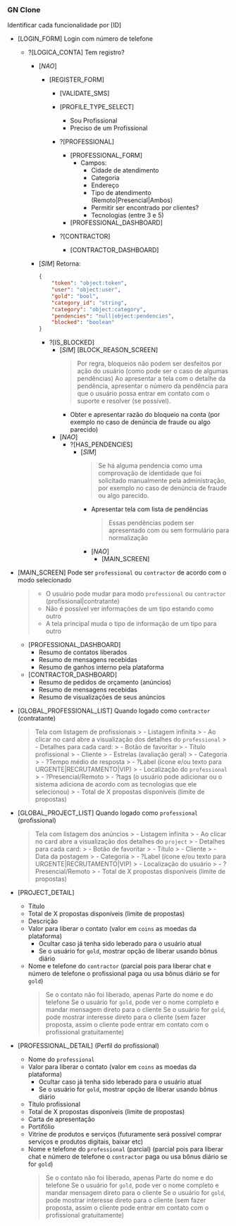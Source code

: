 ### GN Clone

<!--
    Apps que podem servir para inspiração:
    - GetNinjas
    - TRIIDER
    - https://codefreela.com/
    - https://play.google.com/store/apps/details?id=com.faztudo&hl=pt_BR
    - https://www.b2bstack.com.br/product/getninjas/alternativas

    Ideias para implementação:
    - https://i.imgur.com/KkirRrI.png
    - https://i.imgur.com/lvf8vQI.png
    - https://i.imgur.com/KLqzWQW.png
    - https://i.imgur.com/oDEaquV.png
    - https://i.imgur.com/VfIjKCe.png
    - https://i.imgur.com/GQ5cLIt.png
    - https://i.imgur.com/0K6qEyF.png
    - https://i.imgur.com/cyy9696.png
    - https://i.imgur.com/9B6sPtQ.png
    - https://i.imgur.com/CJhaCAI.png
    - https://i.imgur.com/IQTUdVF.png
    - https://i.imgur.com/abJUajo.png

    Ver comentários negativos do GetNinjas:
    ./roadmap/principais-reclamacoes-do-getninjas-no-commit.md

    Possíveis nomes:
    - Tri... (pensando nos 3 pilares "confiança", "profissionalismo" e "reciprocidade")
        - Tripad - tripad.com.br está disponível
        - Tripod
    - reciTrust
    - proTrust
    - Recipro
    - ProHub
    - ProTrustHub
    - TrustHub

        Esses nomes incorporam a ideia dos três pilares que você mencionou, transmitindo confiança, profissionalismo e reciprocidade. Lembre-se de verificar a disponibilidade do nome antes de tomá-lo como decisão final.
-->

Identificar cada funcionalidade por [ID]

- [LOGIN_FORM] Login com número de telefone
    - ?[LOGICA_CONTA] Tem registro?
        - [*NAO*]
            - [REGISTER_FORM]
                - [VALIDATE_SMS]
                - [PROFILE_TYPE_SELECT]
                    - Sou Profissional
                    - Preciso de um Profissional

                - ?[PROFESSIONAL]
                    - [PROFESSIONAL_FORM]
                        - Campos:
                            - Cidade de atendimento
                            - Categoria
                            - Endereço
                            - Tipo de atendimento (Remoto|Presencial|Ambos)
                            - Permitir ser encontrado por clientes?
                            - Tecnologias (entre 3 e 5)
                    - [PROFESSIONAL_DASHBOARD]
                - ?[CONTRACTOR]
                    - [CONTRACTOR_DASHBOARD]

        - [*SIM*] Retorna:
            ```json
            {
                "token": "object:token",
                "user": "object:user",
                "gold": "bool",
                "category_id": "string",
                "category": "object:category",
                "pendencies": "null|object:pendencies",
                "blocked": "boolean"
            }
            ```

            - ?[IS_BLOCKED]
                - [*SIM*] [BLOCK_REASON_SCREEN]
                    > Por regra, bloqueios não podem ser desfeitos por ação do usuário (como pode ser o caso de algumas pendências)
                    > Ao apresentar a tela com o detalhe da pendência, apresentar o número da pendência para que
                    > o usuário possa entrar em contato com o suporte e resolver (se possível).
                    - Obter e apresentar razão do bloqueio na conta (por exemplo no caso de denúncia de fraude ou algo parecido)
                - [*NAO*]
                    - ?[HAS_PENDENCIES]
                        - [*SIM*]
                            > Se há alguma pendencia como uma comprovação de identidade que foi solicitado manualmente pela
                            > administração, por exemplo no caso de denúncia de fraude ou algo parecido.
                            - Apresentar tela com lista de pendências
                                > Essas pendências podem ser apresentado com ou sem formulário para normalização
                            - [*NAO*]
                                - [MAIN_SCREEN]

- [MAIN_SCREEN] Pode ser `professional` ou `contractor` de acordo com o modo selecionado
    > - O usuário pode mudar para modo `professional` ou `contractor` (profissional|contratante)
    > - Não é possível ver informações de um tipo estando como outro
    > - A tela principal muda o tipo de informação de um tipo para outro
    - [PROFESSIONAL_DASHBOARD]
        - Resumo de contatos liberados
        - Resumo de mensagens recebidas
        - Resumo de ganhos interno pela plataforma
    - [CONTRACTOR_DASHBOARD]
        - Resumo de pedidos de orçamento (anúncios)
        - Resumo de mensagens recebidas
        - Resumo de visualizações de seus anúncios

- [GLOBAL_PROFESSIONAL_LIST] Quando logado como `contractor` (contratante)
    > Tela com listagem de profissionais
        > - Listagem infinita
        > - Ao clicar no card abre a visualização dos detalhes do `professional`
        > - Detalhes para cada card:
        >    - Botão de favoritar
        >    - Título profissional
        >    - Cliente
        >    - Estrelas (avaliação geral)
        >    - Categoria
        >    - ?Tempo médio de resposta
        >    - ?Label (ícone e/ou texto para URGENTE|RECRUTAMENTO|VIP)
        >    - Localização do `professional`
        >    - ?Presencial/Remoto
        >    - ?tags (o usuário pode adicionar ou o sistema adiciona de acordo com as tecnologias que ele selecionou)
        >    - Total de X propostas disponíveis (limite de propostas)

- [GLOBAL_PROJECT_LIST] Quando logado como `professional` (profissional)
    > Tela com listagem dos anúncios
        > - Listagem infinita
        > - Ao clicar no card abre a visualização dos detalhes do `project`
        > - Detalhes para cada card:
        >    - Botão de favoritar
        >    - Título
        >    - Cliente
        >    - Data da postagem
        >    - Categoria
        >    - ?Label (ícone e/ou texto para URGENTE|RECRUTAMENTO|VIP)
        >    - Localização do usuário
        >    - ?Presencial/Remoto
        >    - Total de X propostas disponíveis (limite de propostas)

- [PROJECT_DETAIL]
    - Título
    - Total de X propostas disponíveis (limite de propostas)
    - Descrição
    - Valor para liberar o contato (valor em `coins` as moedas da plataforma)
        - Ocultar caso já tenha sido leberado para o usuário atual
        - Se o usuário for `gold`, mostrar opção de liberar usando bônus diário
    - Nome e telefone do `contractor` (parcial pois para liberar chat e número de telefone o profissional paga ou usa bônus diário se for `gold`)
        > Se o contato não foi liberado, apenas Parte do nome e do telefone
        > Se o usuário for `gold`, pode ver o nome completo e mandar mensagem direto para o cliente
        > Se o usuário for `gold`, pode mostrar interesse direto para o cliente (sem fazer proposta, assim o cliente pode entrar em contato com o profissional gratuitamente)

- [PROFESSIONAL_DETAIL] (Perfil do profissional)
    - Nome do `professional`
    - Valor para liberar o contato (valor em `coins` as moedas da plataforma)
        - Ocultar caso já tenha sido leberado para o usuário atual
        - Se o usuário for `gold`, mostrar opção de liberar usando bônus diário
    - Título profissional
    - Total de X propostas disponíveis (limite de propostas)
    - Carta de apresentação
    - Portifólio
    - Vitrine de produtos e serviços (futuramente será possível comprar serviços e produtos digitais, baixar etc)
    - Nome e telefone do `professional` (parcial) (parcial pois para liberar chat e número de telefone o `contractor` paga ou usa bônus diário se for `gold`)
        > Se o contato não foi liberado, apenas Parte do nome e do telefone
        > Se o usuário for `gold`, pode ver o nome completo e mandar mensagem direto para o cliente
        > Se o usuário for `gold`, pode mostrar interesse direto para o cliente (sem fazer proposta, assim o cliente pode entrar em contato com o profissional gratuitamente)
